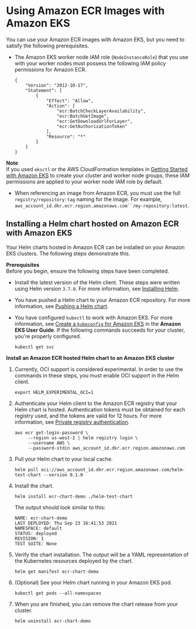# Using Amazon ECR Images with Amazon EKS<a name="ECR_on_EKS"></a>

You can use your Amazon ECR images with Amazon EKS, but you need to satisfy the following prerequisites\.
+ The Amazon EKS worker node IAM role \(`NodeInstanceRole`\) that you use with your worker nodes must possess the following IAM policy permissions for Amazon ECR\.

  ```
  {
      "Version": "2012-10-17",
      "Statement": [
          {
              "Effect": "Allow",
              "Action": [
                  "ecr:BatchCheckLayerAvailability",
                  "ecr:BatchGetImage",
                  "ecr:GetDownloadUrlForLayer",
                  "ecr:GetAuthorizationToken"
              ],
              "Resource": "*"
          }
      ]
  }
  ```
**Note**  
If you used `eksctl` or the AWS CloudFormation templates in [Getting Started with Amazon EKS](https://docs.aws.amazon.com/eks/latest/userguide/getting-started.html) to create your cluster and worker node groups, these IAM permissions are applied to your worker node IAM role by default\.
+ When referencing an image from Amazon ECR, you must use the full `registry/repository:tag` naming for the image\. For example, `aws_account_id.dkr.ecr.region.amazonaws.com``/my-repository:latest`\.

## Installing a Helm chart hosted on Amazon ECR with Amazon EKS<a name="using-helm-charts-eks"></a>

Your Helm charts hosted in Amazon ECR can be installed on your Amazon EKS clusters\. The following steps demonstrate this\.

**Prerequisites**  
Before you begin, ensure the following steps have been completed\.
+ Install the latest version of the Helm client\. These steps were written using Helm version `3.7.0`\. For more information, see [Installing Helm](https://helm.sh/docs/intro/install/)\.
+ You have pushed a Helm chart to your Amazon ECR repository\. For more information, see [Pushing a Helm chart](push-oci-artifact.md)\.
+ You have configured `kubectl` to work with Amazon EKS\. For more information, see [Create a `kubeconfig` for Amazon EKS](https://docs.aws.amazon.com/eks/latest/userguide/create-kubeconfig.html) in the **Amazon EKS User Guide**\. If the following commands succeeds for your cluster, you're properly configured\.

  ```
  kubectl get svc
  ```

**Install an Amazon ECR hosted Helm chart to an Amazon EKS cluster**

1. Currently, OCI support is considered experimental\. In order to use the commands in these steps, you must enable OCI support in the Helm client\.

   ```
   export HELM_EXPERIMENTAL_OCI=1
   ```

1. Authenticate your Helm client to the Amazon ECR registry that your Helm chart is hosted\. Authentication tokens must be obtained for each registry used, and the tokens are valid for 12 hours\. For more information, see [Private registry authentication](registry_auth.md)\.

   ```
   aws ecr get-login-password \
        --region us-west-2 | helm registry login \
        --username AWS \
        --password-stdin aws_account_id.dkr.ecr.region.amazonaws.com
   ```

1. Pull your Helm chart to your local cache\.

   ```
   helm pull oci://aws_account_id.dkr.ecr.region.amazonaws.com/helm-test-chart --version 0.1.0
   ```

1. Install the chart\.

   ```
   helm install ecr-chart-demo ./helm-test-chart
   ```

   The output should look similar to this:

   ```
   NAME: ecr-chart-demo
   LAST DEPLOYED: Thu Sep 23 16:41:53 2021
   NAMESPACE: default
   STATUS: deployed
   REVISION: 1
   TEST SUITE: None
   ```

1. Verify the chart installation\. The output will be a YAML representation of the Kubernetes resources deployed by the chart\.

   ```
   helm get manifest ecr-chart-demo
   ```

1. \(Optional\) See your Helm chart running in your Amazon EKS pod\.

   ```
   kubectl get pods --all-namespaces
   ```

1. When you are finished, you can remove the chart release from your cluster\.

   ```
   helm uninstall ecr-chart-demo
   ```